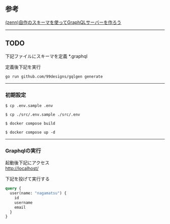 ## 参考
[(zenn)自作のスキーマを使ってGraphQLサーバーを作ろう](https://zenn.dev/hsaki/books/golang-graphql/viewer/originalserver)

---

## TODO
下記ファイルにスキーマを定義
*.graphql

定義後下記を実行
```shell
go run github.com/99designs/gqlgen generate
```

---

### 初期設定
```shell
$ cp .env.sample .env

$ cp ./src/.env.sample ./src/.env

$ docker compose build

$ docker compose up -d
```

---

### Graphqlの実行

起動後下記にアクセス   
[http://localhost/](http://localhost/)

下記を投げて実行する
```graphql
query {
  user(name: "nagamatsu") {
    id
    username
    email
  }
}
```


